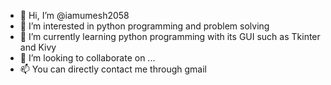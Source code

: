 - 👋 Hi, I’m @iamumesh2058
- 👀 I’m interested in python programming and problem solving
- 🌱 I’m currently learning python programming with its GUI such as Tkinter and Kivy
- 💞️ I’m looking to collaborate on ...
- 📫 You can directly contact me through gmail
